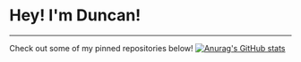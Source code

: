# Hey! I'm Duncan!
---
<!-- <img src="https://image.freepik.com/free-vector/abstract-dotted-banner-background_1035-18160.jpg" width="100%"> 

![](https://github-profile-summary-cards.vercel.app/api/cards/profile-details?username=Duncan-Kyhl&theme=vue) 
-->
Check out some of my pinned repositories below!
[![Anurag's GitHub stats](https://github-readme-stats.vercel.app/api?username=Duncan-Kyhl&show_icons=true&theme=radical)](https://github.com/anuraghazra/github-readme-stats)

<!--
**Duncan-Kyhl/Duncan-Kyhl** is a ✨ _special_ ✨ repository because its `README.md` (this file) appears on your GitHub profile.

Here are some ideas to get you started:

- 🔭 I’m currently working on ...
- 🌱 I’m currently learning ...
- 👯 I’m looking to collaborate on ...
- 🤔 I’m looking for help with ...
- 💬 Ask me about ...
- 📫 How to reach me: ...
- 😄 Pronouns: ...
- ⚡ Fun fact: ...
-->
